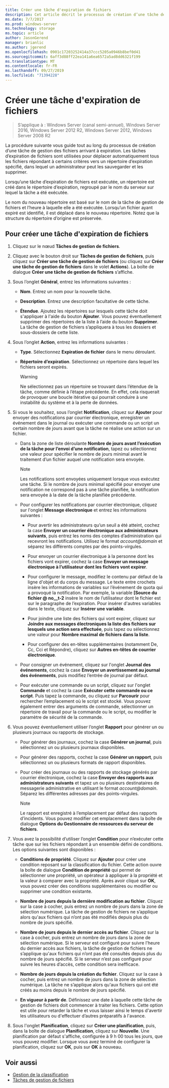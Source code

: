 ```yaml
---
title: Créer une tâche d'expiration de fichiers
description: Cet article décrit le processus de création d’une tâche de gestion des fichiers sur le point d’expirer
ms.date: 7/7/2017
ms.prod: windows-server
ms.technology: storage
ms.topic: article
author: JasonGerend
manager: brianlic
ms.author: jgerend
ms.openlocfilehash: 0901c17203252414a37ccc5205a0946b8bef0d41
ms.sourcegitcommit: 6aff3d88ff22ea141a6ea6572a5ad8dd6321f199
ms.translationtype: MT
ms.contentlocale: fr-FR
ms.lasthandoff: 09/27/2019
ms.locfileid: "71394228"
---
```

# <a name="create-a-file-expiration-task"></a>Créer une tâche d'expiration de fichiers

> S’applique à : Windows Server (canal semi-annuel), Windows Server 2016, Windows Server 2012 R2, Windows Server 2012, Windows Server 2008 R2

La procédure suivante vous guide tout au long du processus de création d’une tâche de gestion des fichiers arrivant à expiration. Les tâches d’expiration de fichiers sont utilisées pour déplacer automatiquement tous les fichiers répondant à certains critères vers un répertoire d’expiration spécifié, dans lequel un administrateur peut les sauvegarder et les supprimer.

Lorsqu’une tâche d’expiration de fichiers est exécutée, un répertoire est créé dans le répertoire d’expiration, regroupé par le nom du serveur sur lequel la tâche a été exécutée.

Le nom du nouveau répertoire est basé sur le nom de la tâche de gestion de fichiers et l’heure à laquelle elle a été exécutée. Lorsqu’un fichier ayant expiré est identifié, il est déplacé dans le nouveau répertoire. Notez que la structure du répertoire d’origine est préservée.

## <a name="to-create-a-file-expiration-task"></a>Pour créer une tâche d'expiration de fichiers

1. Cliquez sur le nœud **Tâches de gestion de fichiers**.

2. Cliquez avec le bouton droit sur **Tâches de gestion de fichiers**, puis cliquez sur **Créer une tâche de gestion de fichiers** (ou cliquez sur **Créer une tâche de gestion de fichiers** dans le volet **Actions**). La boîte de dialogue **Créer une tâche de gestion de fichiers** s’affiche.

3. Sous l’onglet **Général**, entrez les informations suivantes :

   -   **Nom**. Entrez un nom pour la nouvelle tâche.  

   -   **Description**. Entrez une description facultative de cette tâche.  
    
   -   **Étendue**. Ajoutez les répertoires sur lesquels cette tâche doit s'appliquer à l'aide du bouton **Ajouter**. Vous pouvez éventuellement supprimer des répertoires de la liste à l’aide du bouton **Supprimer**. La tâche de gestion de fichiers s’appliquera à tous les dossiers et sous-dossiers de cette liste.

4. Sous l’onglet **Action**, entrez les informations suivantes :

   - **Type**. Sélectionnez **Expiration de fichier** dans le menu déroulant.

   - **Répertoire d’expiration**. Sélectionnez un répertoire dans lequel les fichiers seront expirés.

     > [!Warning]
     > Ne sélectionnez pas un répertoire se trouvant dans l’étendue de la tâche, comme définie à l’étape précédente. En effet, cela risquerait de provoquer une boucle itérative qui pourrait conduire à une instabilité du système et à la perte de données.

5. Si vous le souhaitez, sous l’onglet **Notification**, cliquez sur **Ajouter** pour envoyer des notifications par courrier électronique, enregistrer un événement dans le journal ou exécuter une commande ou un script un certain nombre de jours avant que la tâche ne réalise une action sur un fichier.

   - Dans la zone de liste déroulante **Nombre de jours avant l’exécution de la tâche pour l’envoi d’une notification**, tapez ou sélectionnez une valeur pour spécifier le nombre de jours minimal avant le traitement d’un fichier auquel une notification sera envoyée.

     > [!Note]
     > Les notifications sont envoyées uniquement lorsque vous exécutez une tâche. Si le nombre de jours minimal spécifié pour envoyer une notification ne correspond pas à une tâche planifiée, la notification sera envoyée à la date de la tâche planifiée précédente.

   - Pour configurer les notifications par courrier électronique, cliquez sur l'onglet **Message électronique** et entrez les informations suivantes :

     - Pour avertir les administrateurs qu’un seuil a été atteint, cochez la case **Envoyer un courrier électronique aux administrateurs suivants**, puis entrez les noms des comptes d’administration qui recevront les notifications. Utilisez le format <em>account@domain</em> et séparez les différents comptes par des points-virgules.  

     - Pour envoyer un courrier électronique à la personne dont les fichiers vont expirer, cochez la case **Envoyer un message électronique à l’utilisateur dont les fichiers vont expirer**.

     - Pour configurer le message, modifiez le contenu par défaut de la ligne d'objet et du corps du message. Le texte entre crochets insère les informations de variables sur l’événement de quota qui a provoqué la notification. Par exemple, la variable **\[Source du fichier @ no__t-2** insère le nom de l’utilisateur dont le fichier est sur le paragraphe de l’expiration. Pour insérer d'autres variables dans le texte, cliquez sur **Insérer une variable**.

     - Pour joindre une liste des fichiers qui vont expirer, cliquez sur **Joindre aux messages électroniques la liste des fichiers sur lesquels une action sera effectuée**, puis tapez ou sélectionnez une valeur pour **Nombre maximal de fichiers dans la liste**.

     - Pour configurer des en-têtes supplémentaires (notamment De, Cc, Cci et Répondre), cliquez sur **Autres en-têtes de courrier électronique**.  

   - Pour consigner un événement, cliquez sur l'onglet **Journal des événements**, cochez la case **Envoyer un avertissement au journal des événements**, puis modifiez l’entrée de journal par défaut.  

   - Pour exécuter une commande ou un script, cliquez sur l'onglet **Commande** et cochez la case **Exécuter cette commande ou ce script**. Puis tapez la commande, ou cliquez sur **Parcourir** pour rechercher l’emplacement où le script est stocké. Vous pouvez également entrer des arguments de commande, sélectionner un répertoire de travail pour la commande ou le script, ou modifier le paramètre de sécurité de la commande.

6. Vous pouvez éventuellement utiliser l’onglet **Rapport** pour générer un ou plusieurs journaux ou rapports de stockage.

   - Pour générer des journaux, cochez la case **Générer un journal**, puis sélectionnez un ou plusieurs journaux disponibles.  

   - Pour générer des rapports, cochez la case **Générer un rapport**, puis sélectionnez un ou plusieurs formats de rapport disponibles.  

   - Pour créer des journaux ou des rapports de stockage générés par courrier électronique, cochez la case **Envoyer des rapports aux administrateurs suivants** et tapez un ou plusieurs destinataires de messagerie administrative en utilisant le format <em>account@domain</em>. Séparez les différentes adresses par des points-virgules.

     > [!Note]
     > Le rapport est enregistré à l’emplacement par défaut des rapports d’incidents. Vous pouvez modifier cet emplacement dans la boîte de dialogue **Options du Gestionnaire de ressources du serveur de fichiers**.
        
7. Vous avez la possibilité d’utiliser l’onglet **Condition** pour n’exécuter cette tâche que sur les fichiers répondant à un ensemble défini de conditions. Les options suivantes sont disponibles :

    -   **Conditions de propriété**. Cliquez sur **Ajouter** pour créer une condition reposant sur la classification du fichier. Cette action ouvre la boîte de dialogue **Condition de propriété** qui permet de sélectionner une propriété, un opérateur à appliquer à la propriété et la valeur à comparer avec la propriété. Après avoir cliqué sur **OK**, vous pouvez créer des conditions supplémentaires ou modifier ou supprimer une condition existante.

    -   **Nombre de jours depuis la dernière modification au fichier**. Cliquez sur la case à cocher, puis entrez un nombre de jours dans la zone de sélection numérique. La tâche de gestion de fichiers ne s’applique alors qu'aux fichiers qui n’ont pas été modifiés depuis plus du nombre de jours spécifié.

    -   **Nombre de jours depuis le dernier accès au fichier**. Cliquez sur la case à cocher, puis entrez un nombre de jours dans la zone de sélection numérique. Si le serveur est configuré pour suivre l'heure du dernier accès aux fichiers, la tâche de gestion de fichiers ne s’applique qu'aux fichiers qui n’ont pas été consultés depuis plus du nombre de jours spécifié. Si le serveur n’est pas configuré pour suivre les heures d’accès, cette condition sera inefficace.

    -   **Nombre de jours depuis la création du fichier**. Cliquez sur la case à cocher, puis entrez un nombre de jours dans la zone de sélection numérique. La tâche ne s’applique alors qu'aux fichiers qui ont été créés au moins depuis le nombre de jours spécifié.  

    -   **En vigueur à partir de**. Définissez une date à laquelle cette tâche de gestion de fichiers doit commencer à traiter les fichiers. Cette option est utile pour retarder la tâche et vous laisser ainsi le temps d'avertir les utilisateurs ou d'effectuer d’autres préparatifs à l'avance.

8. Sous l'onglet **Planification**, cliquez sur **Créer une planification**, puis, dans la boîte de dialogue **Planification**, cliquez sur **Nouvelle**. Une planification par défaut s'affiche, configurée à 9 h 00 tous les jours, que vous pouvez modifier. Lorsque vous avez terminé de configurer la planification, cliquez sur **OK**, puis sur **OK** à nouveau.

## <a name="see-also"></a>Voir aussi

-   [Gestion de la classification](classification-management.md)
-   [Tâches de gestion de fichiers](file-management-tasks.md)